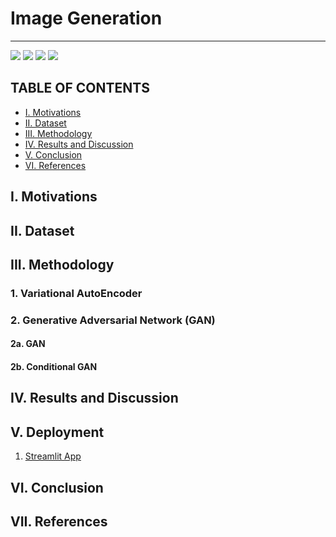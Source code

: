 # Image Generation
-----------------------------------------------

![](https://img.shields.io/badge/Status-In%20Progress-red)
![](https://img.shields.io/badge/Domain-Computer%20Vision%20Processing-blue)
![](https://img.shields.io/badge/Language-Python-green)
![](https://img.shields.io/badge/Package-PyTorch-orange)

## TABLE OF CONTENTS
  - [I. Motivations](#i-problem-statement)
  - [II. Dataset](#ii-dataset)
  - [III. Methodology](#iii-methodology)
  - [IV. Results and Discussion](#iv-results-and-discussion)
  - [V. Conclusion](#v-conclusion)
  - [VI. References](#vi-references)

## I. Motivations


## II. Dataset


## III. Methodology

### 1. Variational AutoEncoder
### 2. Generative Adversarial Network (GAN)
#### 2a. GAN
#### 2b. Conditional GAN

## IV. Results and Discussion

## V. Deployment
1. [Streamlit App](https://image-generation-vae.streamlit.app/)

## VI. Conclusion

## VII. References
